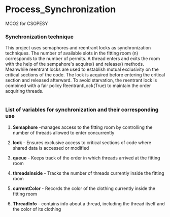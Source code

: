 # Process_Synchronization
MCO2 for CSOPESY

### Synchronization  technique

This project uses semaphores and reentrant locks as synchronization techniques. The number of available slots in the fitting room (n) corresponds to the number of permits. A thread enters and exits the room with the help  of the sempahore's acquire() and release() methods. Meanwhile reentrant locks are used to establish mutual exclusivity on the critical sections of the code. The lock is acquired before entering the critical section and released afterward. To avoid starvation, the reentrant lock is combined with a fair policy ReentrantLock(True) to maintain the order acquiring threads. <br><br>

### List of variables for synchronization and their corresponding use

1. **Semaphore** -manages access to the fitting room by controlling the number of threads allowed to enter concurrently

2. **lock** - Ensures exclusive access to critical sections of code where shared data is accessed or modified

3. **queue** - Keeps track of the order in which threads arrived at the fitting room

4. **threadsInside** - Tracks the number of threads currently inside the fitting room

5. **currentColor** - Records the color of the clothing currently inside the fitting room

6. **ThreadInfo** - contains info about a thread, including the thread itself and the color of its clothing



   